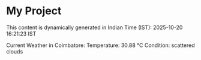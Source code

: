 # My Project

This content is dynamically generated in Indian Time (IST): 2025-10-20 16:21:23 IST


Current Weather in Coimbatore:
Temperature: 30.88 °C
Condition: scattered clouds
